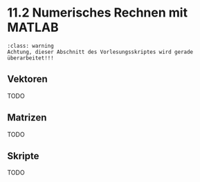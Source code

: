 # 11.2 Numerisches Rechnen mit MATLAB


```{admonition} Warnung
:class: warning
Achtung, dieser Abschnitt des Vorlesungsskriptes wird gerade überarbeitet!!!
```

## Vektoren

TODO

## Matrizen

TODO

## Skripte

TODO